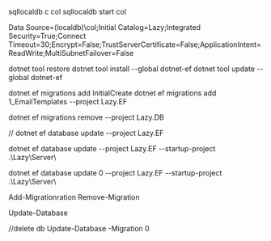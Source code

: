 ﻿
sqllocaldb c col
sqllocaldb start col




Data Source=(localdb)\col;Initial Catalog=Lazy;Integrated Security=True;Connect Timeout=30;Encrypt=False;TrustServerCertificate=False;ApplicationIntent=ReadWrite;MultiSubnetFailover=False



dotnet tool restore
dotnet tool install --global dotnet-ef
dotnet tool update --global dotnet-ef

dotnet ef migrations add InitialCreate
dotnet ef migrations add 1_EmailTemplates --project Lazy.EF

dotnet ef migrations remove --project Lazy.DB


// dotnet ef database update --project Lazy.EF

dotnet ef database update --project Lazy.EF --startup-project .\Lazy\Server\

dotnet ef database update 0 --project Lazy.EF --startup-project .\Lazy\Server\



Add-Migrationration
Remove-Migration

Update-Database

//delete db
Update-Database -Migration 0
